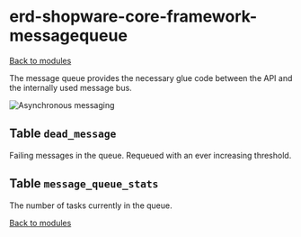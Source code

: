 # erd-shopware-core-framework-messagequeue

[Back to modules](../10-modules.md)

The message queue provides the necessary glue code between the API and the internally used message bus.

![Asynchronous messaging](https://github.com/elkmod/shopware-dx/tree/0c4bd450b25734a607955d03e7f7a908abf1a386/Resources/current/60-references-internals/10-core/10-erd/dist/erd-shopware-core-framework-messagequeue.png)

## Table `dead_message`

Failing messages in the queue. Requeued with an ever increasing threshold.

## Table `message_queue_stats`

The number of tasks currently in the queue.

[Back to modules](../10-modules.md)

